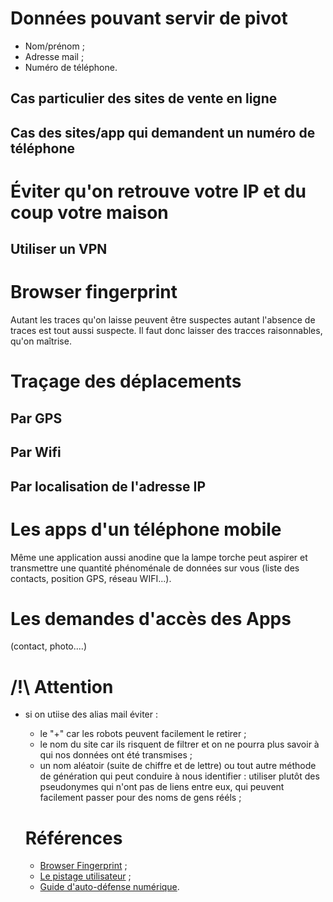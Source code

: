 # Données pouvant servir de pivot

- Nom/prénom ;
- Adresse mail ;
- Numéro de téléphone.

## Cas particulier des sites de vente en ligne

## Cas des sites/app qui demandent un numéro de téléphone

# Éviter qu'on retrouve votre IP et du coup votre maison
## Utiliser un VPN

# Browser fingerprint

Autant les traces qu'on laisse peuvent être suspectes autant l'absence de traces est tout aussi suspecte. Il faut donc laisser des tracces raisonnables, qu'on maîtrise.


# Traçage des déplacements
## Par GPS
## Par Wifi
## Par localisation de l'adresse IP


# Les apps d'un téléphone mobile
Même une application aussi anodine que la lampe torche peut aspirer et transmettre une quantité phénoménale de données sur vous (liste des contacts, position GPS, réseau WIFI...).

# Les demandes d'accès des Apps
(contact, photo....)


# /!\ Attention
- si on utiise des alias mail éviter :
  - le "+" car les robots peuvent facilement le retirer ;
  - le nom du site car ils risquent de filtrer et on ne pourra plus savoir à qui nos données ont été transmises ;
  - un nom aléatoir (suite de chiffre et de lettre) ou tout autre méthode de génération qui peut conduire à nous identifier : utiliser plutôt des pseudonymes qui n'ont pas de liens entre eux, qui peuvent facilement passer pour des noms de gens rééls ;

  # Références
    - [Browser Fingerprint](https://www.malekal.com/pistage-utilisateur-browser-fingerprint/) ;
    - [Le pistage utilisateur](https://www.malekal.com/web-tracking-sur-internet/) ;
    - [Guide d'auto-défense numérique](https://guide.boum.org/).
